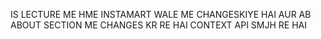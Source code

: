 IS LECTURE ME HME INSTAMART WALE ME CHANGESKIYE HAI AUR AB ABOUT SECTION ME CHANGES KR RE HAI CONTEXT API SMJH RE HAI 